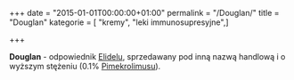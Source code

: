 +++
date = "2015-01-01T00:00:00+01:00"
permalink = "/Douglan/"
title = "Douglan"
kategorie = [ "kremy", "leki immunosupresyjne",]

+++

**Douglan** - odpowiednik [Elidelu](/atopedia/Elidel "wikilink"), sprzedawany pod inną nazwą handlową i o wyższym stężeniu (0.1% [Pimekrolimusu](/atopedia/Pimekrolimus "wikilink")).
